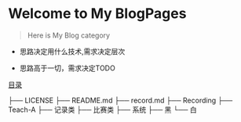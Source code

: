 # Welcome to My BlogPages

> Here is My Blog category

+ 思路决定用什么技术,需求决定层次

+ 思路高于一切，需求决定TODO

[目录](record.md)

├── LICENSE
├── README.md
├── record.md
├── Recording
├── Teach-A
├── 记录类
├── 比赛类
├── 系统
├── 黑
└── 白